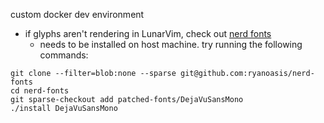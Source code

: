 custom docker dev environment

- if glyphs aren't rendering in LunarVim, check out [nerd fonts](https://github.com/ryanoasis/nerd-fonts)
  - needs to be installed on host machine. try running the following commands:

```
git clone --filter=blob:none --sparse git@github.com:ryanoasis/nerd-fonts
cd nerd-fonts
git sparse-checkout add patched-fonts/DejaVuSansMono
./install DejaVuSansMono
```
